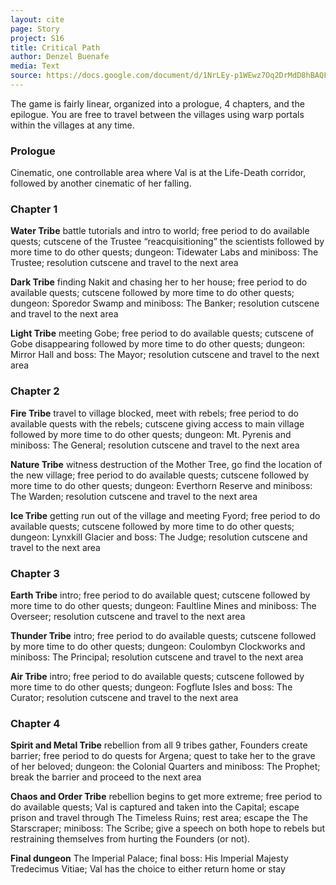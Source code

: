 ```yaml
---
layout: cite
page: Story
project: S16
title: Critical Path
author: Denzel Buenafe
media: Text
source: https://docs.google.com/document/d/1NrLEy-p1WEwz7Oq2DrMdD8hBAQFW9rioQyi4rslvMqE/edit?usp=sharing
---
```

The game is fairly linear, organized into a prologue, 4 chapters, and the epilogue. You are free to travel between the villages using warp portals within the villages at any time.

### Prologue

Cinematic, one controllable area where Val is at the Life-Death corridor, followed by another cinematic of her falling.

### Chapter 1

**Water Tribe** battle tutorials and intro to world; free period to do available quests; cutscene of the Trustee “reacquisitioning” the scientists followed by more time to do other quests; dungeon: Tidewater Labs and miniboss: The Trustee; resolution cutscene and travel to the next area

**Dark Tribe** finding Nakit and chasing her to her house; free period to do available quests; cutscene followed by more time to do other quests; dungeon: Sporedor Swamp and miniboss: The Banker; resolution cutscene and travel to the next area

**Light Tribe** meeting Gobe; free period to do available quests; cutscene of Gobe disappearing followed by more time to do other quests; dungeon: Mirror Hall and boss: The Mayor; resolution cutscene and travel to the next area

### Chapter 2

**Fire Tribe** travel to village blocked, meet with rebels; free period to do available quests with the rebels; cutscene giving access to main village followed by more time to do other quests; dungeon: Mt. Pyrenis and miniboss: The General; resolution cutscene and travel to the next area

**Nature Tribe** witness destruction of the Mother Tree, go find the location of the new village;  free period to do available quests; cutscene followed by more time to do other quests; dungeon: Everthorn Reserve and miniboss: The Warden; resolution cutscene and travel to the next area

**Ice Tribe** getting run out of the village and meeting Fyord; free period to do available quests; cutscene followed by more time to do other quests; dungeon: Lynxkill Glacier and boss: The Judge; resolution cutscene and travel to the next area

### Chapter 3

**Earth Tribe** intro; free period to do available quest; cutscene followed by more time to do other quests; dungeon: Faultline Mines and miniboss: The Overseer; resolution cutscene and travel to the next area

**Thunder Tribe** intro;  free period to do available quests; cutscene followed by more time to do other quests; dungeon: Coulombyn Clockworks and miniboss: The Principal; resolution cutscene and travel to the next area

**Air Tribe** intro; free period to do available quests; cutscene followed by more time to do other quests; dungeon: Fogflute Isles and boss: The Curator; resolution cutscene and travel to the next area

### Chapter 4

**Spirit and Metal Tribe** rebellion from all 9 tribes gather, Founders create barrier; free period to do quests for Argena; quest to take her to the grave of her beloved; dungeon: the Colonial Quarters and miniboss: The Prophet; break the barrier and proceed to the next area

**Chaos and Order Tribe** rebellion begins to get more extreme; free period to do available quests; Val is captured and taken into the Capital; escape prison and travel through The Timeless Ruins; rest area; escape the The Starscraper; miniboss: The Scribe; give a speech on both hope to rebels but restraining themselves from hurting the Founders (or not).

**Final dungeon** The Imperial Palace; final boss: His Imperial Majesty Tredecimus Vitiae; Val has the choice to either return home or stay
